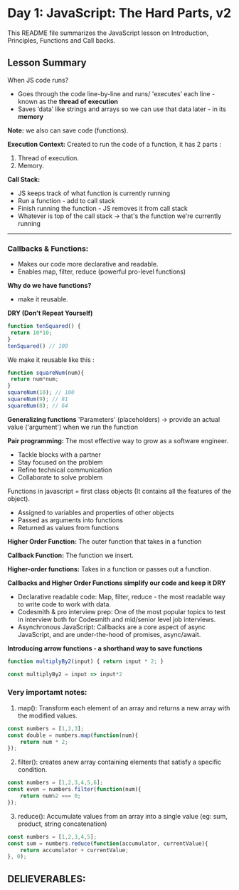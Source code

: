 # Day 1: JavaScript: The Hard Parts, v2
This README file summarizes the JavaScript lesson on Introduction, Principles, Functions and Call backs.

## Lesson Summary
When JS code runs?
- Goes through the code 
line-by-line and runs/ 'executes’ 
each line - known as the **thread 
of execution**
- Saves ‘data’ like strings and 
arrays so we can use that data 
later - in its **memory**

**Note:** we also can save code (functions).

**Execution Context:** Created to run the code of a function, it has 2 parts :
1. Thread of execution.
2. Memory.

**Call Stack:** 
- JS keeps track of what function is currently running
- Run a function - add to call stack
- Finish running the function - JS 
removes it from call stack
- Whatever is top of the call stack -> that's the function we're currently running
_______________
### Callbacks & Functions:

- Makes our code more declarative and readable.
- Enables map, filter, reduce (powerful pro-level functions)

**Why do we have functions?**
- make it reusable.

**DRY (Don't Repeat Yourself)**

```JavaScript
function tenSquared() {
 return 10*10;
}
tenSquared() // 100
```
We make it reusable like this :
```JavaScript
function squareNum(num){
 return num*num;
}
squareNum(10); // 100
squareNum(9); // 81
squareNum(8); // 64
```

**Generalizing functions**
'Parameters' (placeholders) -> provide an actual value ('argument') when we run the function

**Pair programming:** The most effective way to grow as a software engineer.

- Tackle blocks with a partner
- Stay focused on the problem
- Refine technical communication
- Collaborate to solve problem

Functions in javascript = first class objects (It contains all the features of the object).
- Assigned to variables and properties of other objects
- Passed as arguments into functions
- Returned as values from functions

**Higher Order Function:** The outer function that takes in a function

**Callback Function:** The function we insert.

**Higher-order functions:** Takes in a function or passes out a function.

**Callbacks and Higher Order Functions simplify our code and keep it DRY**
- Declarative readable code: Map, filter, reduce - the most readable way to write code to work with data.
- Codesmith & pro interview prep: One of the most popular topics to test in interview both for Codesmith and mid/senior level job interviews.
- Asynchronous JavaScript: Callbacks are a core aspect of async JavaScript, and are 
under-the-hood of promises, async/await.

**Introducing arrow functions - a shorthand way to save functions**
```JavaScript
function multiplyBy2(input) { return input * 2; }
```
```JavaScript
const multiplyBy2 = input => input*2
```
### Very importamt notes:

1. map(): Transform each element of an array and returns a new array with the modified values.
```JavaScript
const numbers = [1,2,3];
const double = numbers.map(function(num){
	return num * 2;
});
```
2. filter(): creates anew array containing elements that satisfy a specific condition.
```JavaScript
const numbers = [1,2,3,4,5,6];
const even = numbers.filter(function(num){
	return num%2 === 0;
});
```
3. reduce(): Accumulate values from an array into a single value (eg: sum, product, string concatenation)
```JavaScript
const numbers = [1,2,3,4,5];
const sum = numbers.reduce(function(accumulator, currentValue){
	return accumulator + currentValue;
}, 0);
```

## DELIEVERABLES:
